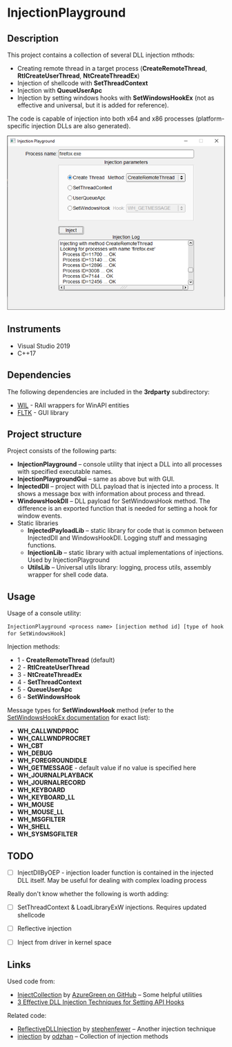 # InjectionPlayground

## Description

This project contains a collection of several DLL injection mthods:
* Creating remote thread in a target process (**CreateRemoteThread**, **RtlCreateUserThread**, **NtCreateThreadEx**)
* Injection of shellcode with **SetThreadContext**
* Injection with **QueueUserApc**
* Injection by setting windows hooks with **SetWindowsHookEx** (not as effective and universal, but it is added for reference).

The code is capable of injection into both x64 and x86 processes (platform-specific injection DLLs are also generated).

![Screenshot of InjectionPlaygroundGui](InjectionPlaygroundUi.png)

## Instruments

* Visual Studio 2019
* C++17

## Dependencies

The following dependencies are included in the **3rdparty** subdirectory:

* [WIL](https://github.com/microsoft/wil) - RAII wrappers for WinAPI entities
* [FLTK](http://www.fltk.org) - GUI library

## Project structure

Project consists of the following parts:
* **InjectionPlayground** &ndash; console utility that inject a DLL into all processes with specified executable names.
* **InjectionPlaygroundGui** &ndash; same as above but with GUI.
* **InjectedDll** &ndash; project with DLL payload that is injected into a process. It shows a message box with information about process and thread.
* **WindowsHookDll** &ndash; DLL payload for SetWindowsHook method. The difference is an exported function that is needed for setting a hook for window events.
* Static libraries
  * **InjectedPayloadLib** &ndash; static library for code that is common between InjectedDll and WindowsHookDll. Logging stuff and messaging functions.
  * **InjectionLib** &ndash; static library with actual implementations of injections. Used by InjectionPlayground
  * **UtilsLib** &ndash; Universal utils library: logging, process utils, assembly wrapper for shell code data.

## Usage

Usage of a console utility:

```
InjectionPlayground <process name> [injection method id] [type of hook for SetWindowsHook]
```

Injection methods:
* 1 - **CreateRemoteThread** (default)
* 2 - **RtlCreateUserThread**
* 3 - **NtCreateThreadEx**
* 4 - **SetThreadContext**
* 5 - **QueueUserApc**
* 6 - **SetWindowsHook**

Message types for **SetWindowsHook** method (refer to the [SetWindowsHookEx documentation](https://learn.microsoft.com/en-us/windows/win32/api/winuser/nf-winuser-setwindowshookexw#parameters) for exact list):
* **WH_CALLWNDPROC**
* **WH_CALLWNDPROCRET**
* **WH_CBT**
* **WH_DEBUG**
* **WH_FOREGROUNDIDLE**
* **WH_GETMESSAGE** - default value if no value is specified here
* **WH_JOURNALPLAYBACK**
* **WH_JOURNALRECORD**
* **WH_KEYBOARD**
* **WH_KEYBOARD_LL**
* **WH_MOUSE**
* **WH_MOUSE_LL**
* **WH_MSGFILTER**
* **WH_SHELL**
* **WH_SYSMSGFILTER**

## TODO

* [ ] InjectDllByOEP - injection loader function is contained in the injected DLL itself. May be useful for dealing with complex loading process

Really don't know whether the following is worth adding:
* [ ] SetThreadContext & LoadLibraryExW injections. Requires updated shellcode
* [ ] Reflective injection
* [ ] Inject from driver in kernel space


## Links

Used code from:
* [InjectCollection](https://github.com/AzureGreen/InjectCollection/) by [AzureGreen on GitHub](https://github.com/AzureGreen) &ndash; Some helpful utilities
* [3 Effective DLL Injection Techniques for Setting API Hooks](https://www.apriorit.com/dev-blog/679-windows-dll-injection-for-api-hooks)

Related code:
* [ReflectiveDLLInjection](https://github.com/stephenfewer/ReflectiveDLLInjection) by [stephenfewer](https://github.com/stephenfewer) &ndash; Another injection technique
* [injection](https://github.com/odzhan/injection) by [odzhan](https://github.com/odzhan/injection) &ndash; Collection of injection methods
